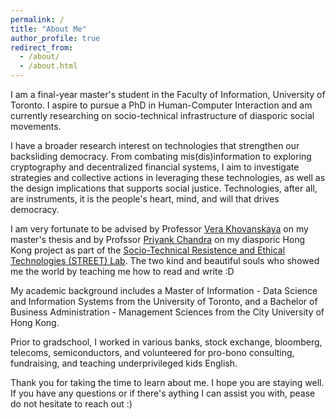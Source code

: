 ```yaml
---
permalink: /
title: "About Me"
author_profile: true
redirect_from: 
  - /about/
  - /about.html
---
```


I am a final-year master's student in the Faculty of Information, University of Toronto. I aspire to pursue a PhD in Human-Computer Interaction and am currently researching on socio-technical infrastructure of diasporic social movements.

I have a broader research interest on technologies that strengthen our backsliding democracy. From combating mis(dis)information to exploring cryptography and decentralized financial systems, I aim to investigate strategies and collective actions in leveraging these technologies, as well as the design implications that supports social justice. Technologies, after all, are instruments, it is the people's heart, mind, and will that drives democracy.  

I am very fortunate to be advised by Professor [Vera Khovanskaya](https://verakhovanskaya.github.io/) on my master's thesis and by Profssor [Priyank Chandra](https://www.priyankc.com/) on my diasporic Hong Kong project as part of the [Socio-Technical Resistence and Ethical Technologies (STREET) Lab](https://www.streetlab.tech/). The two kind and beautiful souls who showed me the world by teaching me how to read and write :D

My academic background includes a Master of Information - Data Science and Information Systems from the University of Toronto, and a Bachelor of Business Administration - Management Sciences from the City University of Hong Kong. 

Prior to gradschool, I worked in various banks, stock exchange, bloomberg, telecoms, semiconductors, and volunteered for pro-bono consulting, fundraising, and teaching underprivileged kids English. 

Thank you for taking the time to learn about me. I hope you are staying well. If you have any questions or if there's aything I can assist you with, pease do not hesitate to reach out :) 

